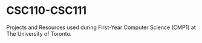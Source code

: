 # CSC110-CSC111
Projects and Resources used during First-Year Computer Science (CMP1) at The University of Toronto.
